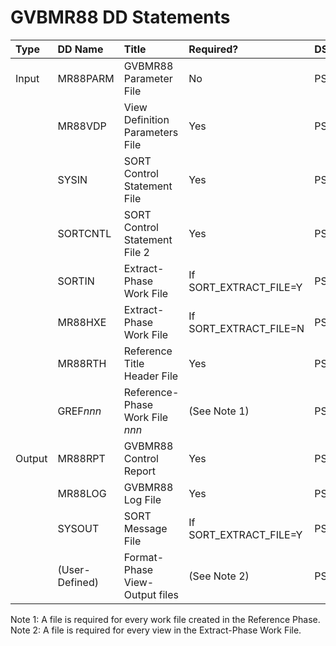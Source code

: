 # GVBMR88 DD Statements  
  
| Type  | DD Name        | Title                             | Required?              | DSORG | RECFM | LRECL |
| :-    | :-             | :-                                | :-                     | :-    | :-    | -:    | 
| Input | MR88PARM       | GVBMR88 Parameter File            | No                     | PS    | FB    | 80    |
|       | MR88VDP        | View Definition Parameters File   | Yes                    | PS    | VB    | 32756 |
|       | SYSIN          | SORT Control Statement File       | Yes                    | PS    | FB    | 80    |
|       | SORTCNTL       | SORT Control Statement File 2     | Yes                    | PS    | FB    | 80    |
|       | SORTIN         | Extract-Phase Work File           | If SORT_EXTRACT_FILE=Y | PS    | VB    | 8192-32756 |
|       | MR88HXE        | Extract-Phase Work File           | If SORT_EXTRACT_FILE=N | PS    | VB    | 8192-32756 |
|       | MR88RTH        | Reference Title Header File       | Yes                    | PS    | FB    | 100     |
|       | GREF*nnn*      | Reference-Phase Work File *nnn*   | (See Note 1)           | PS    | VB    | 4144       |
| Output| MR88RPT        | GVBMR88 Control Report            | Yes                    | PS    | VB    | 164    |
|       | MR88LOG        | GVBMR88 Log File                  | Yes                    | PS    | VB    | 164 |
|       | SYSOUT         | SORT Message File                 | If SORT_EXTRACT_FILE=Y | PS    | VB    | 164 |
|       | (User-Defined) | Format-Phase View-Output files    | (See Note 2)           | PS    | (User-Defined) | (User-Defined) |
  
Note 1: A file is required for every work file created in the Reference Phase.  
Note 2: A file is required for every view in the Extract-Phase Work File.